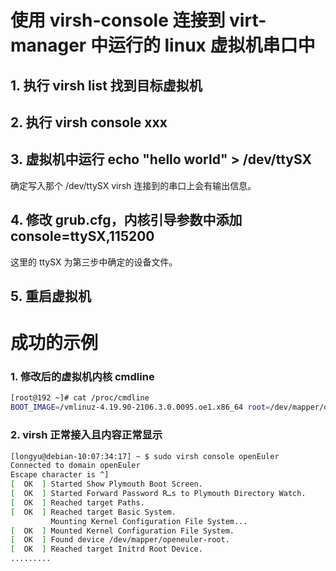 # 使用 virsh-console 连接到 virt-manager 中运行的 linux 虚拟机串口中
## 1. 执行 virsh list 找到目标虚拟机
## 2. 执行 virsh console xxx
## 3. 虚拟机中运行 echo "hello world" > /dev/ttySX
确定写入那个 /dev/ttySX virsh 连接到的串口上会有输出信息。

## 4. 修改 grub.cfg，内核引导参数中添加 console=ttySX,115200
这里的 ttySX 为第三步中确定的设备文件。

## 5. 重启虚拟机

# 成功的示例

### 1. 修改后的虚拟机内核 cmdline
```bash
[root@192 ~]# cat /proc/cmdline 
BOOT_IMAGE=/vmlinuz-4.19.90-2106.3.0.0095.oe1.x86_64 root=/dev/mapper/openeuler-root ro resume=/dev/mapper/openeuler-swap rd.lvm.lv=openeuler/root rd.lvm.lv=openeuler/swap rhgb quiet crashkernel=512M console=ttyS0,115200
```

### 2. virsh 正常接入且内容正常显示
```bash
[longyu@debian-10:07:34:17] ~ $ sudo virsh console openEuler
Connected to domain openEuler
Escape character is ^]
[  OK  ] Started Show Plymouth Boot Screen.
[  OK  ] Started Forward Password R…s to Plymouth Directory Watch.
[  OK  ] Reached target Paths.
[  OK  ] Reached target Basic System.
         Mounting Kernel Configuration File System...
[  OK  ] Mounted Kernel Configuration File System.
[  OK  ] Found device /dev/mapper/openeuler-root.
[  OK  ] Reached target Initrd Root Device.
.........
```

